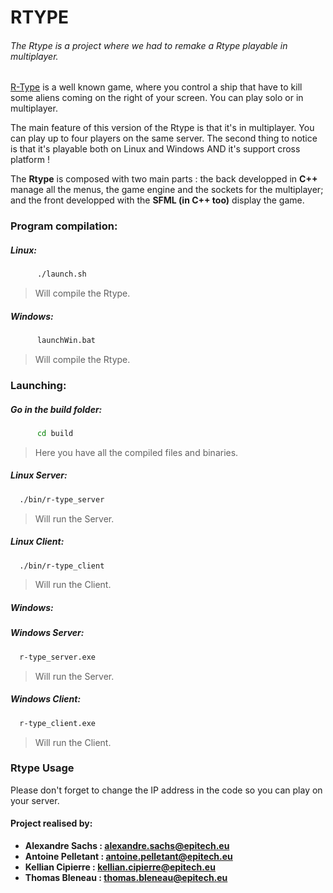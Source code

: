 # RTYPE

###### The Rtype is a project where we had to remake a Rtype playable in multiplayer.
[R-Type](https://en.wikipedia.org/wiki/R-Type) is a well known game, where you control a ship that have to kill some aliens coming on the right of your screen. You can play solo or in multiplayer.

The main feature of this version of the Rtype is that it's in multiplayer. You can play up to four players on the same server.
The second thing to notice is that it's playable both on Linux and Windows AND it's support cross platform !

The **Rtype** is composed with two main parts : the back developped in **C++** manage all the menus, the game engine and the sockets for the multiplayer; and the front developped with the **SFML (in C++ too)** display the game.
 
### Program compilation:
  ##### Linux:
  ```sh
        ./launch.sh
```
  > Will compile the Rtype.

   ##### Windows:
  ```sh
        launchWin.bat
```
  >  Will compile the Rtype.

### Launching:
  ##### Go in the build folder:
  ```sh
        cd build
```
 > Here you have all the compiled files and binaries.
  ##### Linux Server:
  ```sh
	./bin/r-type_server
```
  > Will run the Server.

  ##### Linux Client:
  ```sh
	./bin/r-type_client
```
  > Will run the Client.

   ##### Windows:

  ##### Windows Server:
  ```sh
	r-type_server.exe
```
  > Will run the Server.

##### Windows Client:
  ```sh
	r-type_client.exe
```
  > Will run the Client.

### Rtype Usage

Please don't forget to change the IP address in the code so you can play on your server.

 #### Project realised by:
- **Alexandre Sachs : [alexandre.sachs@epitech.eu](https://github.com/SachsA)**
- **Antoine Pelletant : [antoine.pelletant@epitech.eu](https://github.com/yabou)**
- **Kellian Cipierre : [kellian.cipierre@epitech.eu](https://github.com/K6PIR)**
- **Thomas Bleneau : [thomas.bleneau@epitech.eu](https://github.com/TBlenoX)**
